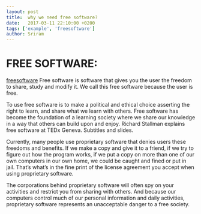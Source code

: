 ```yaml
---
layout: post
title:  why we need free software?
date:   2017-03-11 22:10:00 +0200
tags: ['example', 'freesoftware']
author: Sriram
---
```

# FREE SOFTWARE:
[freesoftware](http://www.fsf.org/about/what-is-free-software)
 Free software is software that gives you the user the freedom to share, study and modify it. We call this free software because the user is free.

To use free software is to make a political and ethical choice asserting the right to learn, and share what we learn with others. Free software has become the foundation of a learning society where we share our knowledge in a way that others can build upon and enjoy.
Richard Stallman explains free software at TEDx Geneva. Subtitles and slides.

Currently, many people use proprietary software that denies users these freedoms and benefits. If we make a copy and give it to a friend, if we try to figure out how the program works, if we put a copy on more than one of our own computers in our own home, we could be caught and fined or put in jail. That’s what’s in the fine print of the license agreement you accept when using proprietary software.

The corporations behind proprietary software will often spy on your activities and restrict you from sharing with others. And because our computers control much of our personal information and daily activities, proprietary software represents an unacceptable danger to a free society.
